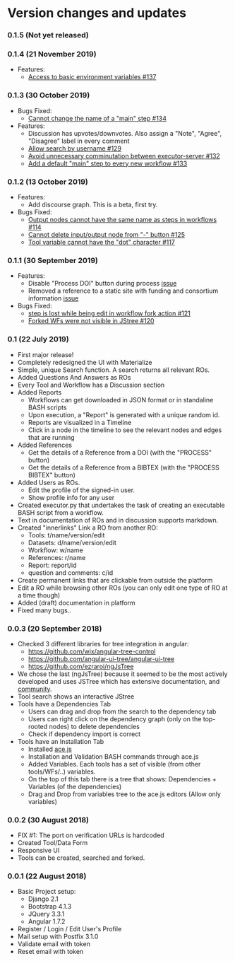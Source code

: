 
# Version changes and updates

### 0.1.5 (Not yet released)


### 0.1.4 (21 November 2019)
* Features:
   * [Access to basic environment variables #137](https://github.com/kantale/OpenBioC/issues/137)

### 0.1.3 (30 October 2019)
* Bugs Fixed:
   * [Cannot change the name of a "main" step #134](https://github.com/kantale/OpenBioC/issues/134)
* Features:
   * Discussion has upvotes/downvotes. Also assign a "Note", "Agree", "Disagree" label in every comment
   * [Allow search by username #129](https://github.com/kantale/OpenBioC/issues/129)
   * [Avoid unnecessary comminutation between executor-server #132](https://github.com/kantale/OpenBioC/issues/132)
   * [Add a default "main" step to every new workflow #133](https://github.com/kantale/OpenBioC/issues/133)

### 0.1.2 (13 October 2019)
* Features:
   * Add discourse graph. This is a beta, first try.
* Bugs Fixed:
   * [Output nodes cannot have the same name as steps in workflows #114](https://github.com/kantale/OpenBioC/issues/114)
   * [Cannot delete input/output node from "-" button #125](https://github.com/kantale/OpenBioC/issues/125)
   * [Tool variable cannot have the "dot" character #117](https://github.com/kantale/OpenBioC/issues/117)

### 0.1.1 (30 September 2019)
* Features:
   * Disable "Process DOI" button during process [issue](https://github.com/kantale/OpenBioC/issues/122)
   * Removed a reference to a static site with funding and consortium information [issue](https://github.com/kantale/OpenBioC/issues/123)
* Bugs Fixed:
   * [step is lost while being edit in workflow fork action #121](https://github.com/kantale/OpenBioC/issues/121)
   * [Forked WFs were not visible in JStree #120](https://github.com/kantale/OpenBioC/issues/120)

### 0.1 (22 July 2019)
* First major release!
* Completely redesigned the UI with Materialize
* Simple, unique Search function. A search returns all relevant ROs.
* Added Questions And Answers as ROs
* Every Tool and Workflow has a Discussion section
* Added Reports
    * Workflows can get downloaded in JSON format or in standaline BASH scripts
    * Upon execution, a "Report" is generated with a unique random id. 
    * Reports are visualized in a Timeline
    * Click in a node in the timeline to see the relevant nodes and edges that are running
* Added References
    * Get the details of a Reference from a DOI (with the "PROCESS" button)
    * Get the details of a Reference from a BIBTEX (with the "PROCESS BIBTEX" button)
* Added Users as ROs.
    * Edit the profile of the signed-in user.
    * Show profile info for any user
* Created executor.py that undertakes the task of creating an executable BASH script from a workflow.
* Text in documentation of ROs and in discussion supports markdown.
* Created "innerlinks" Link a RO from another RO:
    * Tools: t/name/version/edit
    * Datasets: d/name/version/edit
    * Workflow: w/name
    * References: r/name
    * Report: report/id
    * question and comments: c/id
* Create permanent links that are clickable from outside the platform
* Edit a RO while browsing other ROs (you can only edit one type of RO at a time though)
* Added (draft) documentation in platform
* Fixed many bugs..

### 0.0.3 (20 September 2018)
* Checked 3 different libraries for tree integration in angular:
   * https://github.com/wix/angular-tree-control
   * https://github.com/angular-ui-tree/angular-ui-tree
   * https://github.com/ezraroi/ngJsTree 
* We chose the last (ngJsTree) because it seemed to be the most actively developed and uses JSTree which has extensive documentation, and [community](https://stackoverflow.com/questions/tagged/jstree). 
* Tool search shows an interactive JStree
* Tools have a Dependencies Tab
   * Users can drag and drop from the search to the dependency tab
   * Users can right click on the dependency graph (only on the top-rooted nodes) to delete dependencies
   * Check if dependency import is correct
* Tools have an Installation Tab
   * Installed [ace.js](https://ace.c9.io/)
   * Installation and Validation BASH commands through ace.js
   * Added Variables. Each tools has a set of visible (from other tools/WFs/..) variables.
   * On the top of this tab there is a tree that shows: Dependencies + Variables (of the dependencies)
   * Drag and Drop from variables tree to the ace.js editors (Allow only variables)

### 0.0.2 (30 August 2018)
* FIX #1: The port on verification URLs is hardcoded
* Created Tool/Data Form
* Responsive UI
* Tools can be created, searched and forked.

### 0.0.1 (22 August 2018)
* Basic Project setup: 
   * Django 2.1
   * Bootstrap 4.1.3
   * JQuery 3.3.1
   * Angular 1.7.2
* Register / Login / Edit User's Profile
* Mail setup with Postfix 3.1.0
* Validate email with token
* Reset email with token 

